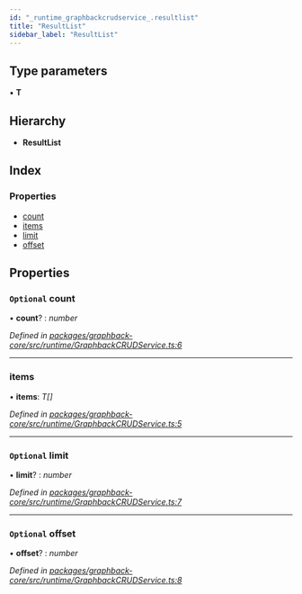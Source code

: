 ```yaml
---
id: "_runtime_graphbackcrudservice_.resultlist"
title: "ResultList"
sidebar_label: "ResultList"
---
```


## Type parameters

▪ **T**

## Hierarchy

* **ResultList**

## Index

### Properties

* [count](_runtime_graphbackcrudservice_.resultlist.md#optional-count)
* [items](_runtime_graphbackcrudservice_.resultlist.md#items)
* [limit](_runtime_graphbackcrudservice_.resultlist.md#optional-limit)
* [offset](_runtime_graphbackcrudservice_.resultlist.md#optional-offset)

## Properties

### `Optional` count

• **count**? : *number*

*Defined in [packages/graphback-core/src/runtime/GraphbackCRUDService.ts:6](https://github.com/aerogear/graphback/blob/b39280e7/packages/graphback-core/src/runtime/GraphbackCRUDService.ts#L6)*

___

###  items

• **items**: *T[]*

*Defined in [packages/graphback-core/src/runtime/GraphbackCRUDService.ts:5](https://github.com/aerogear/graphback/blob/b39280e7/packages/graphback-core/src/runtime/GraphbackCRUDService.ts#L5)*

___

### `Optional` limit

• **limit**? : *number*

*Defined in [packages/graphback-core/src/runtime/GraphbackCRUDService.ts:7](https://github.com/aerogear/graphback/blob/b39280e7/packages/graphback-core/src/runtime/GraphbackCRUDService.ts#L7)*

___

### `Optional` offset

• **offset**? : *number*

*Defined in [packages/graphback-core/src/runtime/GraphbackCRUDService.ts:8](https://github.com/aerogear/graphback/blob/b39280e7/packages/graphback-core/src/runtime/GraphbackCRUDService.ts#L8)*
